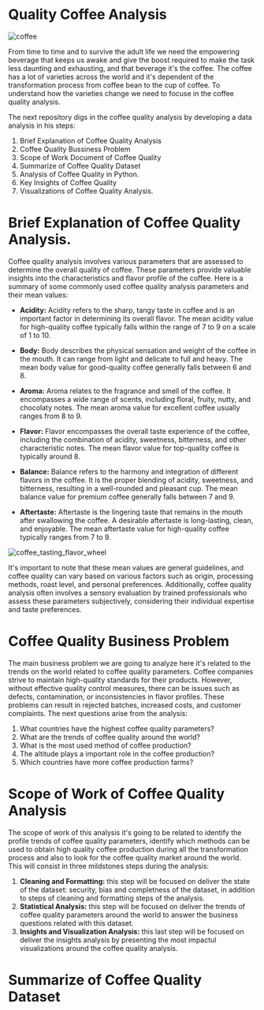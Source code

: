 # Quality Coffee Analysis  
![coffee](https://github.com/DBulnes97/Quality-Coffee-Analysis/assets/109225064/0b3c5639-eb74-4f1c-a28b-984db5e7b62e) 

From time to time and to survive the adult life we need the empowering beverage that keeps us awake and give the boost required to make the task less daunting and exhausting, and that beverage it's the coffee. The coffee has a lot of varieties across the world and it's dependent of the transformation process from coffee bean to the cup of coffee. To understand how the varieties change we need to focuse in the coffee quality analysis.

The next repository digs in the coffee quality analysis by developing a data analysis in his steps: 
1. Brief Explanation of Coffee Quality Analysis
2. Coffee Quality Bussiness Problem
3. Scope of Work Document of Coffee Quality
4. Summarize of Coffee Quality Dataset
5. Analysis of Coffee Quality in Python.
6. Key Insights of Coffee Quality
7. Visualizations of Coffee Quality Analysis.  

# Brief Explanation of Coffee Quality Analysis. 
Coffee quality analysis involves various parameters that are assessed to determine the overall quality of coffee. These parameters provide valuable insights into the characteristics and flavor profile of the coffee. Here is a summary of some commonly used coffee quality analysis parameters and their mean values:

* **Acidity:** Acidity refers to the sharp, tangy taste in coffee and is an important factor in determining its overall flavor. The mean acidity value for high-quality coffee typically falls within the range of 7 to 9 on a scale of 1 to 10.

* **Body:** Body describes the physical sensation and weight of the coffee in the mouth. It can range from light and delicate to full and heavy. The mean body value for good-quality coffee generally falls between 6 and 8.

* **Aroma:** Aroma relates to the fragrance and smell of the coffee. It encompasses a wide range of scents, including floral, fruity, nutty, and chocolaty notes. The mean aroma value for excellent coffee usually ranges from 8 to 9.

* **Flavor:** Flavor encompasses the overall taste experience of the coffee, including the combination of acidity, sweetness, bitterness, and other characteristic notes. The mean flavor value for top-quality coffee is typically around 8.

* **Balance:** Balance refers to the harmony and integration of different flavors in the coffee. It is the proper blending of acidity, sweetness, and bitterness, resulting in a well-rounded and pleasant cup. The mean balance value for premium coffee generally falls between 7 and 9.

* **Aftertaste:** Aftertaste is the lingering taste that remains in the mouth after swallowing the coffee. A desirable aftertaste is long-lasting, clean, and enjoyable. The mean aftertaste value for high-quality coffee typically ranges from 7 to 9.

![coffee_tasting_flavor_wheel](https://github.com/DBulnes97/Quality-Coffee-Analysis/assets/109225064/b8c3b1de-332a-4b0e-a279-3e0759c9adbb|widht=20)

It's important to note that these mean values are general guidelines, and coffee quality can vary based on various factors such as origin, processing methods, roast level, and personal preferences. Additionally, coffee quality analysis often involves a sensory evaluation by trained professionals who assess these parameters subjectively, considering their individual expertise and taste preferences.

# Coffee Quality Business Problem
The main business problem we are going to analyze here it's related to the trends on the world related to coffee quality parameters. Coffee companies strive to maintain high-quality standards for their products. However, without effective quality control measures, there can be issues such as defects, contamination, or inconsistencies in flavor profiles. These problems can result in rejected batches, increased costs, and customer complaints. The next questions arise from the analysis: 
1. What countries have the highest coffee quality parameters?
2. What are the trends of coffee quality around the world?
3. What is the most used method of coffee production?
4. The altitude plays a important role in the coffee production?
5. Which countries have more coffee production farms? 

# Scope of Work of Coffee Quality Analysis
The scope of work of this analysis it's going to be related to identify the profile trends of coffee quality parameters, identify which methods can be used to obtain high quality coffee production during all the transformation process and also to look for the coffee quality market around the world. This will consist in three mildstones steps during the analysis: 
1. **Cleaning and Formatting:** this step will be focused on deliver the state of the dataset: security, bias and completness of the dataset, in addition to steps of cleaning and formatting steps of the analysis.
2. **Statistical Analysis:** this step will be focused on deliver the trends of coffee quality parameters around the world to answer the business questions related with this dataset. 
3. **Insights and Visualization Analysis:** this last step will be focused on deliver the insights analysis by presenting the most impactul visualizations around the coffee quality analysis. 

# Summarize of Coffee Quality Dataset
